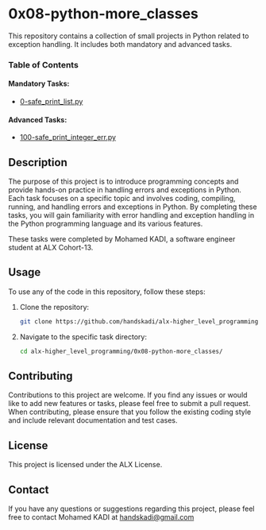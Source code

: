 # 0x08-python-more_classes

This repository contains a collection of small projects in Python related to exception handling. It includes both mandatory and advanced tasks.

### Table of Contents

#### Mandatory Tasks:

- [0-safe_print_list.py](./0-safe_print_list.py)

#### Advanced Tasks:

- [100-safe_print_integer_err.py](./100-safe_print_integer_err.py)



## Description

The purpose of this project is to introduce programming concepts and provide hands-on practice in handling errors and exceptions in Python. Each task focuses on a specific topic and involves coding, compiling, running, and handling errors and exceptions in Python. By completing these tasks, you will gain familiarity with error handling and exception handling in the Python programming language and its various features.

These tasks were completed by Mohamed KADI, a software engineer student at ALX Cohort-13.

## Usage

To use any of the code in this repository, follow these steps:

1. Clone the repository:

   ```bash
   git clone https://github.com/handskadi/alx-higher_level_programming.git
    ```
2. Navigate to the specific task directory:

   ```bash
   cd alx-higher_level_programming/0x08-python-more_classes/
    ```
## Contributing
Contributions to this project are welcome. If you find any issues or would like to add new features or tasks, please feel free to submit a pull request. When contributing, please ensure that you follow the existing coding style and include relevant documentation and test cases.

## License
This project is licensed under the ALX License.

## Contact
If you have any questions or suggestions regarding this project, please feel free to contact Mohamed KADI at handskadi@gmail.com
